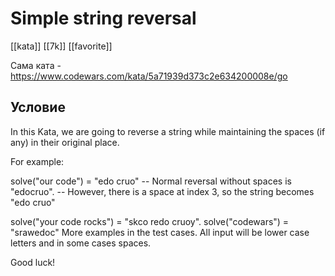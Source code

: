 # Simple string reversal

[[kata]]
[[7k]]
[[favorite]]

Сама ката - https://www.codewars.com/kata/5a71939d373c2e634200008e/go

## Условие 

In this Kata, we are going to reverse a string while maintaining the spaces (if any) in their original place.

For example:

solve("our code") = "edo cruo"
-- Normal reversal without spaces is "edocruo". 
-- However, there is a space at index 3, so the string becomes "edo cruo"

solve("your code rocks") = "skco redo cruoy". 
solve("codewars") = "srawedoc"
More examples in the test cases. All input will be lower case letters and in some cases spaces.

Good luck!